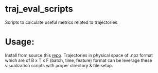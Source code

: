 # traj_eval_scripts
Scripts to calculate useful metrics related to trajectories.

# Usage:
Install from source this [repo](https://github.com/eleyng/table-carrying-ai). Trajectories in physical space of .npz format which are of B x T x F (batch, time, feature) format can be leverage these visualization scripts with proper directory & file setup.
